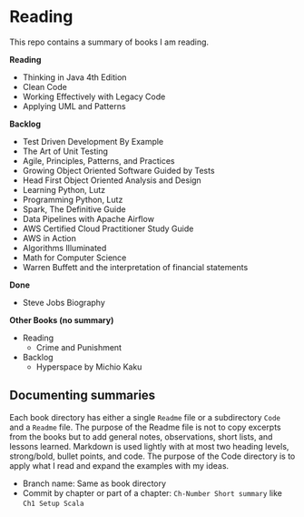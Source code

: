 # Reading

This repo contains a summary of books I am reading.

**Reading**
* Thinking in Java 4th Edition
* Clean Code
* Working Effectively with Legacy Code
* Applying UML and Patterns

**Backlog**
* Test Driven Development By Example
* The Art of Unit Testing
* Agile, Principles, Patterns, and Practices
* Growing Object Oriented Software Guided by Tests
* Head First Object Oriented Analysis and Design
* Learning Python, Lutz
* Programming Python, Lutz
* Spark, The Definitive Guide
* Data Pipelines with Apache Airflow
* AWS Certified Cloud Practitioner Study Guide
* AWS in Action
* Algorithms Illuminated
* Math for Computer Science
* Warren Buffett and the interpretation of financial statements

**Done**
* Steve Jobs Biography

**Other Books (no summary)**
* Reading
  * Crime and Punishment
* Backlog
  * Hyperspace by Michio Kaku

## Documenting summaries

Each book directory has either a single `Readme` file or a subdirectory `Code` and a `Readme` file. The purpose of the Readme file is not to copy excerpts from the books but to add general notes, observations, short lists, and lessons learned. Markdown is used lightly with at most two heading levels, strong/bold, bullet points, and code. The purpose of the Code directory is to apply what I read and expand the examples with my ideas.

* Branch name: Same as book directory
* Commit by chapter or part of a chapter: `Ch-Number Short summary` like `Ch1 Setup Scala`
